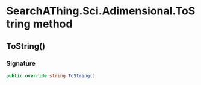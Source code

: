 # SearchAThing.Sci.Adimensional.ToString method
## ToString()
### Signature
```csharp
public override string ToString()
```
